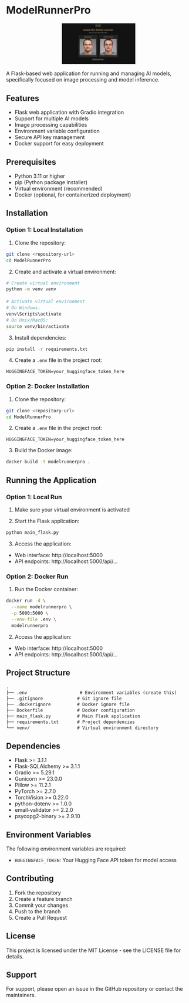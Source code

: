 # ModelRunnerPro

<div align="center">
  <img src="thumbnail.png" alt="ModelRunnerPro Logo" width="200"/>
</div>

A Flask-based web application for running and managing AI models, specifically focused on image processing and model inference.

## Features

- Flask web application with Gradio integration
- Support for multiple AI models
- Image processing capabilities
- Environment variable configuration
- Secure API key management
- Docker support for easy deployment

## Prerequisites

- Python 3.11 or higher
- pip (Python package installer)
- Virtual environment (recommended)
- Docker (optional, for containerized deployment)

## Installation

### Option 1: Local Installation

1. Clone the repository:
```bash
git clone <repository-url>
cd ModelRunnerPro
```

2. Create and activate a virtual environment:
```bash
# Create virtual environment
python -m venv venv

# Activate virtual environment
# On Windows:
venv\Scripts\activate
# On Unix/MacOS:
source venv/bin/activate
```

3. Install dependencies:
```bash
pip install -r requirements.txt
```

4. Create a `.env` file in the project root:
```env
HUGGINGFACE_TOKEN=your_huggingface_token_here
```

### Option 2: Docker Installation

1. Clone the repository:
```bash
git clone <repository-url>
cd ModelRunnerPro
```

2. Create a `.env` file in the project root:
```env
HUGGINGFACE_TOKEN=your_huggingface_token_here
```

3. Build the Docker image:
```bash
docker build -t modelrunnerpro .
```

## Running the Application

### Option 1: Local Run

1. Make sure your virtual environment is activated

2. Start the Flask application:
```bash
python main_flask.py
```

3. Access the application:
- Web interface: http://localhost:5000
- API endpoints: http://localhost:5000/api/...

### Option 2: Docker Run

1. Run the Docker container:
```bash
docker run -d \
  --name modelrunnerpro \
  -p 5000:5000 \
  --env-file .env \
  modelrunnerpro
```

2. Access the application:
- Web interface: http://localhost:5000
- API endpoints: http://localhost:5000/api/...

## Project Structure

```
.
├── .env                    # Environment variables (create this)
├── .gitignore             # Git ignore file
├── .dockerignore          # Docker ignore file
├── Dockerfile             # Docker configuration
├── main_flask.py          # Main Flask application
├── requirements.txt       # Project dependencies
└── venv/                  # Virtual environment directory
```

## Dependencies

- Flask >= 3.1.1
- Flask-SQLAlchemy >= 3.1.1
- Gradio >= 5.29.1
- Gunicorn >= 23.0.0
- Pillow >= 11.2.1
- PyTorch >= 2.7.0
- TorchVision >= 0.22.0
- python-dotenv >= 1.0.0
- email-validator >= 2.2.0
- psycopg2-binary >= 2.9.10

## Environment Variables

The following environment variables are required:

- `HUGGINGFACE_TOKEN`: Your Hugging Face API token for model access

## Contributing

1. Fork the repository
2. Create a feature branch
3. Commit your changes
4. Push to the branch
5. Create a Pull Request

## License

This project is licensed under the MIT License - see the LICENSE file for details.

## Support

For support, please open an issue in the GitHub repository or contact the maintainers. 